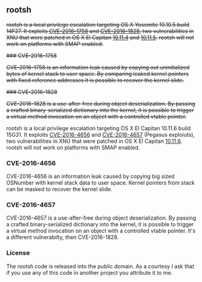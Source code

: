 ## rootsh

~~rootsh is a local privilege escalation targeting OS X Yosemite 10.10.5 build
14F27. It exploits [CVE-2016-1758] and [CVE-2016-1828], two vulnerabilities in
XNU that were patched in OS X El Capitan [10.11.4] and [10.11.5]. rootsh will
not work on platforms with SMAP enabled.~~

~~### CVE-2016-1758~~

~~CVE-2016-1758 is an information leak caused by copying out uninitialized bytes
of kernel stack to user space. By comparing leaked kernel pointers with fixed
reference addresses it is possible to recover the kernel slide.~~

~~### CVE-2016-1828~~

~~CVE-2016-1828 is a use-after-free during object deserialization. By passing a
crafted binary-serialized dictionary into the kernel, it is possible to trigger
a virtual method invocation on an object with a controlled vtable pointer.~~

rootsh is a local privilege escalation targeting OS X El Capitan 10.11.6 build
15G31. It exploits [CVE-2016-4656] and [CVE-2016-4657] \(Pegasus exploiuts),
two vulnerabilities in XNU that were patched in OS X El Capitan [10.11.6].
rootsh will not work on platforms with SMAP enabled.

### CVE-2016-4656

CVE-2016-4656 is an information leak caused by copying big sized OSNumber with
kernel stack data to user space. Kernel pointers from stack can be masked to
recover the kernel slide.

### CVE-2016-4657

CVE-2016-4657 is a use-after-free during object deserialization. By passing a
crafted binary-serialized dictionary into the kernel, it is possible to trigger
a virtual method invocation on an object with a controlled vtable pointer.
It's a different vulnerabilty, then CVE-2016-1828.

[CVE-2016-1758]: https://www.cve.mitre.org/cgi-bin/cvename.cgi?name=2016-1758
[CVE-2016-1828]: https://www.cve.mitre.org/cgi-bin/cvename.cgi?name=2016-1828
[CVE-2016-4656]: https://www.cve.mitre.org/cgi-bin/cvename.cgi?name=2016-4656
[CVE-2016-4657]: https://www.cve.mitre.org/cgi-bin/cvename.cgi?name=2016-4657
[10.11.4]: https://support.apple.com/en-us/HT206167
[10.11.5]: https://support.apple.com/en-us/HT206567
[10.11.6]: https://support.apple.com/en-us/HT207130

### License

The rootsh code is released into the public domain. As a courtesy I ask that if
you use any of this code in another project you attribute it to me.
